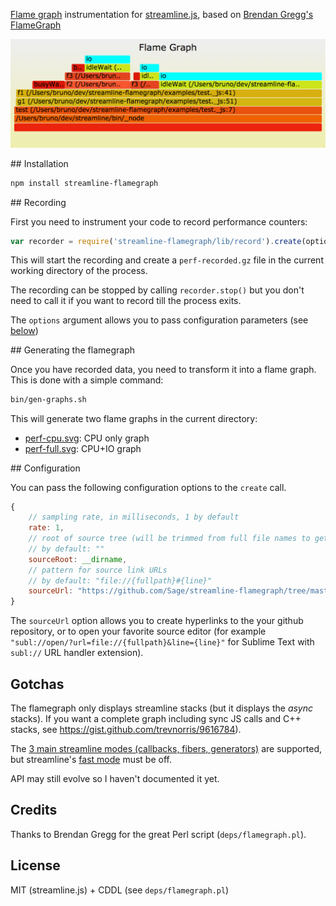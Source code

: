 [Flame graph](http://www.brendangregg.com/FlameGraphs/cpuflamegraphs.html) instrumentation for [streamline.js](https://github.com/Sage/streamlinejs), based on [Brendan Gregg's FlameGraph](https://github.com/brendangregg/FlameGraph)

![](examples/perf-full.png?raw=true)

<a name="installation"/>
## Installation

``` sh
npm install streamline-flamegraph
```

<a name="recording"/>
## Recording

First you need to instrument your code to record performance counters:

``` javascript
var recorder = require('streamline-flamegraph/lib/record').create(options).start();
```

This will start the recording and create a `perf-recorded.gz` file in the current working directory of the process.

The recording can be stopped by calling `recorder.stop()` but you don't need to call it if you want to record till the process exits.

The `options` argument allows you to pass configuration parameters (see [below](#configuration))

<a name="gen-graph"/>
## Generating the flamegraph

Once you have recorded data, you need to transform it into a flame graph. This is done with a simple command:

```sh
bin/gen-graphs.sh
```

This will generate two flame graphs in the current directory:

* [perf-cpu.svg](examples/perf-cpu.png?raw=true): CPU only graph
* [perf-full.svg](examples/perf-full.png?raw=true): CPU+IO graph

<a name="configuration"/>
## Configuration

You can pass the following configuration options to the `create` call.

``` javascript
{
	// sampling rate, in milliseconds, 1 by default
	rate: 1,
	// root of source tree (will be trimmed from full file names to get relative paths)
	// by default: ""
	sourceRoot: __dirname,
	// pattern for source link URLs
	// by default: "file://{fullpath}#{line}"
	sourceUrl: "https://github.com/Sage/streamline-flamegraph/tree/master/{relpath}#L{line}",
}
```

The `sourceUrl` option allows you to create hyperlinks to the your github repository, or to open your favorite source editor (for example `"subl://open/?url=file://{fullpath}&line={line}"` for Sublime Text with `subl://` URL handler extension).

## Gotchas

The flamegraph only displays streamline stacks (but it displays the _async_ stacks). If you want a complete graph including sync JS calls and C++ stacks, see https://gist.github.com/trevnorris/9616784).

The [3 main streamline modes (callbacks, fibers, generators)](https://github.com/Sage/streamlinejs#generation-options) are supported, but streamline's [fast mode](https://github.com/Sage/streamlinejs#fast-mode) must be off.

API may still evolve so I haven't documented it yet.


## Credits

Thanks to Brendan Gregg for the great Perl script (`deps/flamegraph.pl`).

## License

MIT (streamline.js) + CDDL (see `deps/flamegraph.pl`)
